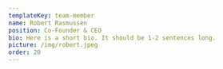 ```yaml
---
templateKey: team-member
name: Robert Rasmussen
position: Co-Founder & CEO
bio: Here is a short bio. It should be 1-2 sentences long.
picture: /img/robert.jpeg
order: 20
---
```


